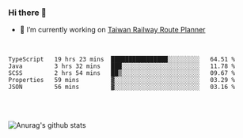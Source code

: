 ### Hi there 👋

- 🔭 I’m currently working on [Taiwan Railway Route Planner](https://github.com/Taiwan-Railway-Route-Planner)

<br/>

<!--START_SECTION:waka-->
```text
TypeScript   19 hrs 23 mins  ████████████████░░░░░░░░░   64.51 % 
Java         3 hrs 32 mins   ███░░░░░░░░░░░░░░░░░░░░░░   11.78 % 
SCSS         2 hrs 54 mins   ██▒░░░░░░░░░░░░░░░░░░░░░░   09.67 % 
Properties   59 mins         ▓░░░░░░░░░░░░░░░░░░░░░░░░   03.29 % 
JSON         56 mins         ▓░░░░░░░░░░░░░░░░░░░░░░░░   03.16 % 
```
<!--END_SECTION:waka-->

<br/>
<br/>

![Anurag's github stats](https://github-readme-stats.vercel.app/api?username=DepickereSven&show_icons=true&theme=tokyonight)



<!--
**DepickereSven/DepickereSven** is a ✨ _special_ ✨ repository because its `README.md` (this file) appears on your GitHub profile.

Here are some ideas to get you started:

- 🔭 I’m currently working on ...
- 🌱 I’m currently learning ...
- 👯 I’m looking to collaborate on ...
- 🤔 I’m looking for help with ...
- 💬 Ask me about ...
- 📫 How to reach me: ...
- 😄 Pronouns: ...
- ⚡ Fun fact: ...
-->
